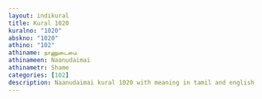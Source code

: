 ```yaml
---
layout: indikural
title: Kural 1020
kuralno: "1020"
abskno: "1020"
athino: "102"
athiname: நாணுடைமை
athinameen: Naanudaimai
athinametr: Shame
categories: [102]
description: Naanudaimai kural 1020 with meaning in tamil and english 
---
```


